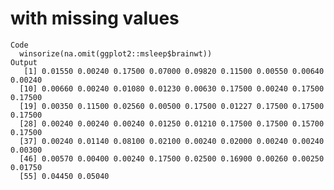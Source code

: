 # with missing values

    Code
      winsorize(na.omit(ggplot2::msleep$brainwt))
    Output
       [1] 0.01550 0.00240 0.17500 0.07000 0.09820 0.11500 0.00550 0.00640 0.00240
      [10] 0.00660 0.00240 0.01080 0.01230 0.00630 0.17500 0.00240 0.17500 0.17500
      [19] 0.00350 0.11500 0.02560 0.00500 0.17500 0.01227 0.17500 0.17500 0.17500
      [28] 0.00240 0.00240 0.00240 0.01250 0.01210 0.17500 0.17500 0.15700 0.17500
      [37] 0.00240 0.01140 0.08100 0.02100 0.00240 0.02000 0.00240 0.00240 0.00300
      [46] 0.00570 0.00400 0.00240 0.17500 0.02500 0.16900 0.00260 0.00250 0.01750
      [55] 0.04450 0.05040

